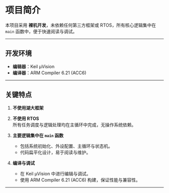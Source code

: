 # 项目简介

本项目采用 **裸机开发**，未依赖任何第三方框架或 RTOS，所有核心逻辑集中在 `main` 函数中，便于快速阅读与调试。

---

## 开发环境

- **编辑器**：Keil µVision  
- **编译器**：ARM Compiler 6.21 (ACC6)

---

## 关键特点

1. **不使用湖大框架**  

2. **不使用 RTOS**  
   所有任务调度与逻辑处理均在主循环中完成，无操作系统依赖。

3. **主要逻辑集中在 `main` 函数**  
   - 包括系统初始化、外设配置、主循环与状态机。  
   - 代码扁平化设计，易于阅读与维护。

4. **编译与调试**  
   - 在 Keil µVision 中进行编辑与调试。  
   - 使用 ARM Compiler 6.21 (ACC6) 构建，保证性能与兼容性。

---



